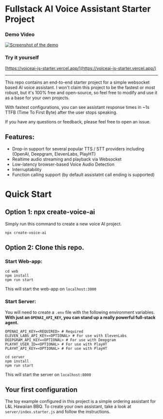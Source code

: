 # Fullstack AI Voice Assistant Starter Project

### Demo Video
[![Screenshot of the demo](./demo-placeholder.png)](https://www.youtube.com/watch?v=Cc38Z536suc)

### Try it yourself
[https://voiceai-js-starter.vercel.app/](https://voiceai-js-starter.vercel.app/)

----------------------------------------------

This repo contains an end-to-end starter project for a simple websocket based AI voice assistant.
I won't claim this project to be the fastest or most robust, but it's 100% free 
and open-source, so feel free to modify and use it as a base for your own projects. 

With fastest configurations, you can see assistant response times in ~1s TTFB (Time To First Byte)
after the user stops speaking.

If you have any questions or feedback, please feel free to open an issue.

## Features:
- Drop-in support for several popular TTS / STT providers including (OpenAI, Deepgram, ElevenLabs, PlayHT)
- Realtime audio streaming and playback via Websocket
- Low-latency browser-based Voice Audio Detection
- Interruptability
- Function calling support (by default assistatnt call ending is supported)

# Quick Start

## Option 1: npx create-voice-ai
Simply run this command to create a new voice AI project.
```
npx create-voice-ai
```

## Option 2: Clone this repo.

### Start Web-app: 
```
cd web
npm install
npm run start
```
This will start the web-app on `localhost:3000`

### Start Server:
You will need to create a `.env` file with the following environment variables.
**With just an `OPENAI_API_KEY`, you can stand up a really powerful full-stack agent.**

```.env
OPENAI_API_KEY=<REQUIRED> # Required
ELEVEN_LABS_API_KEY=<OPTIONAL> # For use with ElevenLabs
DEEPGRAM_API_KEY=<OPTIONAL> # For use with Deepgram
PLAYHT_USER_ID=<OPTIONAL> # For use with PlayHT
PLAYHT_API_KEY=<OPTIONAL> # For use with PlayHT
```

```
cd server
npm install
npm run start
```
This will start the server on `localhost:8000`

## Your first configuration
The toy example configured in this project is a simple ordering assistant for L&L Hawaiian BBQ.
To create your own assistant, take a look at `server/index.starter.js` and follow the instructions.

